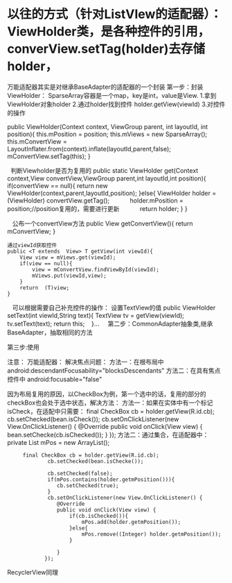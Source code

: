 # 以往的方式（针对ListVIew的适配器）：ViewHolder类，是各种控件的引用，converView.setTag(holder)去存储holder，
万能适配器其实是对继承BaseAdapter的适配器的一个封装
第一步：封装ViewHolder：
  SparseArray容器是一个map，key是int，value是View.
  1.拿到ViewHolder对象holder
  2.通过holder找到控件 holder.getView(viewId)
  3.对控件的操作
  
   public ViewHolder(Context context, ViewGroup parent, int layoutId, int position){
        this.mPosition = position;
        this.mViews = new SparseArray<View>();
        this.mConvertView = LayoutInflater.from(context).inflate(layoutId,parent,false);
        mConvertView.setTag(this);
    }
  
    判断Viewholder是否为复用的
    public static ViewHolder get(Context context,View convertView,ViewGroup parent,int layoutId,int position){
        if(convertView == null){
            return  new ViewHolder(context,parent,layoutId,position);
        }else{
           ViewHolder holder = (ViewHolder) convertView.getTag();
            holder.mPosition = position;//position复用的，需要进行更新
            return  holder;
        }
    }
    
    公布一个convertView方法
     public View getConvertView(){
        return mConvertView;
    }

    通过viewId获取控件
    public <T extends  View> T getView(int viewId){
        View view = mViews.get(viewId);
        if(view == null){
            view = mConvertView.findViewById(viewId);
            mViews.put(viewId,view);
        }
        return  (T)view;
    }
    
    可以根据需要自己补充控件的操作：
    设置TextView的值
    public ViewHolder setText(int viewId,String text){
        TextView tv = getView(viewId);
        tv.setText(text);
        return this;
    }...
    
第二步：CommonAdapter抽象类,继承BaseAdapter，抽取相同的方法

第三步:使用

注意：
万能适配器：
  解决焦点问题：
	方法一：在根布局中android:descendantFocusability="blocksDescendants"
	方法二：在具有焦点控件中 android:focusable="false"
  	
   因为布局复用的原因，以CheckBox为例，第一个选中的话，复用的部分的checkBox也会处于选中状态，解决方法：
	方法一：如果在实体中有一个标记isCheck，在适配中只需要：
		final CheckBox cb = holder.getView(R.id.cb);
                cb.setChecked(bean.isCheck());
                cb.setOnClickListener(new View.OnClickListener() {
                    @Override
                    public void onClick(View view) {
                        bean.setChecke(cb.isChecked());
                    }
                });
	 方法二：通过集合，在适配器中：
		 private List<Integer> mPos = new ArrayList<Integer>();

  		 final CheckBox cb = holder.getView(R.id.cb);
                 cb.setChecked(bean.isChecke());

                 cb.setChecked(false);
                 if(mPos.contains(holder.getmPosition())){
                    cb.setChecked(true);
                 }
                 cb.setOnClickListener(new View.OnClickListener() {
                    @Override
                    public void onClick(View view) {
                        if(cb.isChecked()){
                            mPos.add(holder.getmPosition());
                        }else{
                            mPos.remove((Integer) holder.getmPosition());
                        }

                    }
                });


RecyclerView同理


